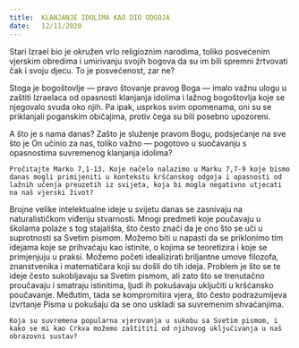 ```yaml
---
title:  KLANJANJE IDOLIMA KAO DIO ODGOJA
date:   12/11/2020
---
```


Stari Izrael bio je okružen vrlo religioznim narodima, toliko posvećenim vjerskim obredima i umirivanju svojih bogova da su im bili spremni žrtvovati čak i svoju djecu. To je posvećenost, zar ne?

Stoga je bogoštovlje — pravo štovanje pravog Boga — imalo važnu ulogu u zaštiti Izraelaca od opasnosti klanjanja idolima i lažnog bogoštovlja koje se njegovalo svuda oko njih. Pa ipak, usprkos svim opomenama, oni su se priklanjali poganskim običajima, protiv čega su bili posebno upozoreni.

A što je s nama danas? Zašto je služenje pravom Bogu, podsjećanje na sve što je On učinio za nas, toliko važno — pogotovo u suočavanju s opasnostima suvremenog klanjanja idolima?

`Pročitajte Marko 7,1-13. Koje načelo nalazimo u Marku 7,7-9 koje bismo danas mogli primijeniti u kontekstu kršćanskog odgoja i opasnosti od lažnih učenja preuzetih iz svijeta, koja bi mogla negativno utjecati na naš vjerski život?`

Brojne velike intelektualne ideje u svijetu danas se zasnivaju na naturalističkom viđenju stvarnosti. Mnogi predmeti koje poučavaju u školama polaze s tog stajališta, što često znači da je ono što se uči u suprotnosti sa Svetim pismom. Možemo biti u napasti da se priklonimo tim idejama koje se prihvaćaju kao istinite, o kojima se teoretizira i koje se primjenjuju u praksi. Možemo početi idealizirati briljantne umove filozofa, znanstvenika i matematičara koji su došli do tih ideja. Problem je što se te ideje često sukobljavaju sa Svetim pismom, ali zato što se trenutačno proučavaju i smatraju istinitima, ljudi ih pokušavaju uključiti u kršćansko poučavanje. Međutim, tada se kompromitira vjera, što često podrazumijeva izvrtanje Pisma u pokušaju da se ono uskladi sa suvremenim shvaćanjima.

`Koja su suvremena popularna vjerovanja u sukobu sa Svetim pismom, i kako se mi kao Crkva možemo zaštititi od njihovog uključivanja u naš obrazovni sustav?`